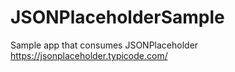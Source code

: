 # JSONPlaceholderSample
Sample app that consumes  JSONPlaceholder https://jsonplaceholder.typicode.com/
